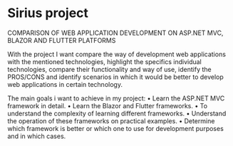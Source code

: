 # Sirius project
COMPARISON OF WEB APPLICATION DEVELOPMENT ON ASP.NET MVC, BLAZOR AND FLUTTER PLATFORMS

With the project I want compare the way of development
web applications with the mentioned technologies, highlight the specifics
individual technologies, compare their functionality and way
of use, identify the PROS/CONS and identify scenarios in which it would be better to 
develop web applications in certain technology.

The main goals i want to achieve in my project:
• Learn the ASP.NET MVC framework in detail.
• Learn the Blazor and Flutter frameworks.
• To understand the complexity of learning different frameworks.
• Understand the operation of these frameworks on practical examples.
• Determine which framework is better or which one to use for
  development purposes and in which cases.
